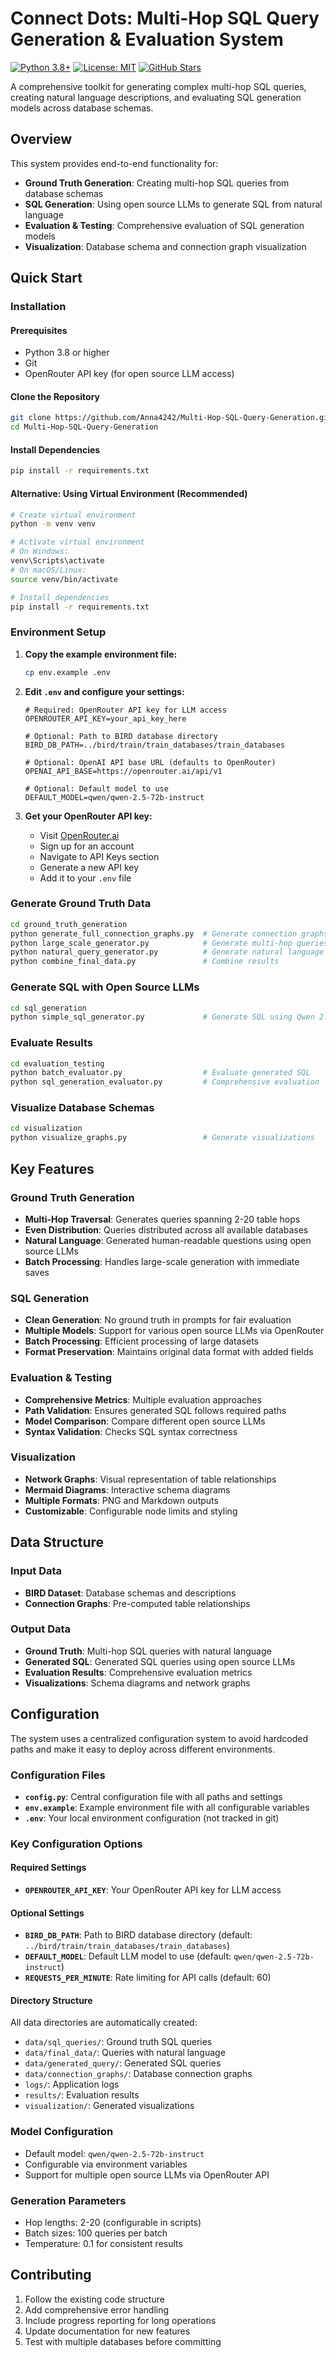 # Connect Dots: Multi-Hop SQL Query Generation & Evaluation System

[![Python 3.8+](https://img.shields.io/badge/python-3.8+-blue.svg)](https://www.python.org/downloads/)
[![License: MIT](https://img.shields.io/badge/License-MIT-yellow.svg)](https://opensource.org/licenses/MIT)
[![GitHub Stars](https://img.shields.io/github/stars/Anna4242/Multi-Hop-SQL-Query-Generation.svg)](https://github.com/Anna4242/Multi-Hop-SQL-Query-Generation/stargazers)

A comprehensive toolkit for generating complex multi-hop SQL queries, creating natural language descriptions, and evaluating SQL generation models across database schemas.

## Overview

This system provides end-to-end functionality for:
- **Ground Truth Generation**: Creating multi-hop SQL queries from database schemas
- **SQL Generation**: Using open source LLMs to generate SQL from natural language
- **Evaluation & Testing**: Comprehensive evaluation of SQL generation models
- **Visualization**: Database schema and connection graph visualization

## Quick Start

### Installation

#### Prerequisites
- Python 3.8 or higher
- Git
- OpenRouter API key (for open source LLM access)

#### Clone the Repository
```bash
git clone https://github.com/Anna4242/Multi-Hop-SQL-Query-Generation.git
cd Multi-Hop-SQL-Query-Generation
```

#### Install Dependencies
```bash
pip install -r requirements.txt
```

#### Alternative: Using Virtual Environment (Recommended)
```bash
# Create virtual environment
python -m venv venv

# Activate virtual environment
# On Windows:
venv\Scripts\activate
# On macOS/Linux:
source venv/bin/activate

# Install dependencies
pip install -r requirements.txt
```

### Environment Setup
1. **Copy the example environment file:**
   ```bash
   cp env.example .env
   ```

2. **Edit `.env` and configure your settings:**
   ```env
   # Required: OpenRouter API key for LLM access
   OPENROUTER_API_KEY=your_api_key_here
   
   # Optional: Path to BIRD database directory
   BIRD_DB_PATH=../bird/train/train_databases/train_databases
   
   # Optional: OpenAI API base URL (defaults to OpenRouter)
   OPENAI_API_BASE=https://openrouter.ai/api/v1
   
   # Optional: Default model to use
   DEFAULT_MODEL=qwen/qwen-2.5-72b-instruct
   ```

3. **Get your OpenRouter API key:**
   - Visit [OpenRouter.ai](https://openrouter.ai/)
   - Sign up for an account
   - Navigate to API Keys section
   - Generate a new API key
   - Add it to your `.env` file

### Generate Ground Truth Data
```bash
cd ground_truth_generation
python generate_full_connection_graphs.py  # Generate connection graphs
python large_scale_generator.py            # Generate multi-hop queries
python natural_query_generator.py          # Generate natural language
python combine_final_data.py               # Combine results
```

### Generate SQL with Open Source LLMs
```bash
cd sql_generation
python simple_sql_generator.py             # Generate SQL using Qwen 2.5 72B
```

### Evaluate Results
```bash
cd evaluation_testing
python batch_evaluator.py                  # Evaluate generated SQL
python sql_generation_evaluator.py         # Comprehensive evaluation
```

### Visualize Database Schemas
```bash
cd visualization
python visualize_graphs.py                 # Generate visualizations
```

## Key Features

### Ground Truth Generation
- **Multi-Hop Traversal**: Generates queries spanning 2-20 table hops
- **Even Distribution**: Queries distributed across all available databases
- **Natural Language**: Generated human-readable questions using open source LLMs
- **Batch Processing**: Handles large-scale generation with immediate saves

### SQL Generation
- **Clean Generation**: No ground truth in prompts for fair evaluation
- **Multiple Models**: Support for various open source LLMs via OpenRouter
- **Batch Processing**: Efficient processing of large datasets
- **Format Preservation**: Maintains original data format with added fields

### Evaluation & Testing
- **Comprehensive Metrics**: Multiple evaluation approaches
- **Path Validation**: Ensures generated SQL follows required paths
- **Model Comparison**: Compare different open source LLMs
- **Syntax Validation**: Checks SQL syntax correctness

### Visualization
- **Network Graphs**: Visual representation of table relationships
- **Mermaid Diagrams**: Interactive schema diagrams
- **Multiple Formats**: PNG and Markdown outputs
- **Customizable**: Configurable node limits and styling

## Data Structure

### Input Data
- **BIRD Dataset**: Database schemas and descriptions
- **Connection Graphs**: Pre-computed table relationships

### Output Data
- **Ground Truth**: Multi-hop SQL queries with natural language
- **Generated SQL**: Generated SQL queries using open source LLMs
- **Evaluation Results**: Comprehensive evaluation metrics
- **Visualizations**: Schema diagrams and network graphs

## Configuration

The system uses a centralized configuration system to avoid hardcoded paths and make it easy to deploy across different environments.

### Configuration Files
- **`config.py`**: Central configuration file with all paths and settings
- **`env.example`**: Example environment file with all configurable variables
- **`.env`**: Your local environment configuration (not tracked in git)

### Key Configuration Options

#### Required Settings
- **`OPENROUTER_API_KEY`**: Your OpenRouter API key for LLM access

#### Optional Settings
- **`BIRD_DB_PATH`**: Path to BIRD database directory (default: `../bird/train/train_databases/train_databases`)
- **`DEFAULT_MODEL`**: Default LLM model to use (default: `qwen/qwen-2.5-72b-instruct`)
- **`REQUESTS_PER_MINUTE`**: Rate limiting for API calls (default: 60)

#### Directory Structure
All data directories are automatically created:
- `data/sql_queries/`: Ground truth SQL queries
- `data/final_data/`: Queries with natural language
- `data/generated_query/`: Generated SQL queries
- `data/connection_graphs/`: Database connection graphs
- `logs/`: Application logs
- `results/`: Evaluation results
- `visualization/`: Generated visualizations

### Model Configuration
- Default model: `qwen/qwen-2.5-72b-instruct`
- Configurable via environment variables
- Support for multiple open source LLMs via OpenRouter API

### Generation Parameters
- Hop lengths: 2-20 (configurable in scripts)
- Batch sizes: 100 queries per batch
- Temperature: 0.1 for consistent results

## Contributing

1. Follow the existing code structure
2. Add comprehensive error handling
3. Include progress reporting for long operations
4. Update documentation for new features
5. Test with multiple databases before committing 